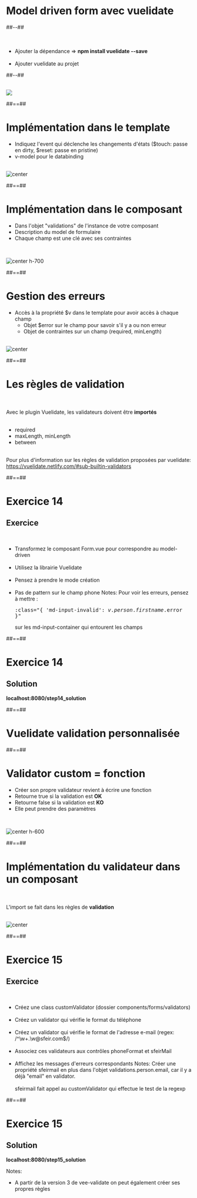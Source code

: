 <!-- .slide: class="two-column-layout" -->
# Model driven form avec vuelidate
##--##
<br><br><br>

- Ajouter la dépendance => <b>npm install vuelidate --save</b><br><br>
- Ajouter vuelidate au projet

##--##
<br><br>

![](assets/images/school/forms/vuelidate_config.png)
<!-- .element: class="align-image" -->

##==##

<!-- .slide -->
# Implémentation dans le template

- Indiquez l'event qui déclenche les changements d'états ($touch: passe en dirty, $reset: passe en pristine)
- v-model pour le databinding
<br><br>

![center](assets/images/school/forms/vuelidate_template.png)

##==##

<!-- .slide" -->
# Implémentation dans le composant


- Dans l'objet "validations" de l'instance de votre composant
- Description du model de formulaire
- Chaque champ est une clé avec ses contraintes
<br>

![center h-700](assets/images/school/forms/vuelidate_component.png)

##==##

<!-- .slide -->
# Gestion des erreurs


- Accès à la propriété $v dans le template pour avoir accès à chaque champ
    - Objet $error sur le champ pour savoir s'il y a ou non erreur
    - Objet de contraintes sur un champ (required, minLength)
<br><br>

![center](assets/images/school/forms/vuelidate_error_display.png)

##==##

<!-- .slide -->
# Les règles de validation
<br>

Avec le plugin Vuelidate, les validateurs doivent être __importés__ <br><br>

- required
- maxLength, minLength
- between
<br><br>

Pour plus d'information sur les règles de validation proposées par vuelidate: https://vuelidate.netlify.com/#sub-builtin-validators

##==##

<!-- .slide: class="exercice" -->
# Exercice 14
## Exercice
<br>

- Transformez le composant Form.vue pour correspondre au model-driven<br><br>
- Utilisez la librairie Vuelidate<br><br>
- Pensez à prendre le mode création<br><br>
- Pas de pattern sur le champ phone
Notes: 
Pour voir les erreurs, pensez à mettre : <pre>:class="{ 'md-input-invalid': $v.person.firstname.$error }"</pre> sur les md-input-container qui entourent les champs

##==##

<!-- .slide: class="exercice" -->
# Exercice 14
## Solution
__localhost:8080/step14_solution__
<!-- .element: class="full-center" -->

##==##

<!-- .slide: class="transition-bg-grey-1" -->
# Vuelidate validation personnalisée

##==##

<!-- .slide -->
# Validator custom = fonction
- Créer son propre validateur revient à écrire une fonction
- Retourne true si la validation est __OK__
- Retourne false si la validation est __KO__
- Elle peut prendre des paramètres
<br>

![center h-600](assets/images/school/forms/vuelidate_custom_function.png)


##==##

<!-- .slide: class="sfeir-basic-slide" -->
# Implémentation du validateur dans un composant
<br>
 
L'import se fait dans les règles de __validation__
<br><br>

![center](assets/images/school/forms/vuelidate_custom_function_implementation.png)

##==##

<!-- .slide: class="exercice" -->
# Exercice 15
## Exercice
<br>

- Créez une class customValidator (dossier components/forms/validators)<br><br>
- Créez un validator qui vérifie le format du téléphone<br><br>
- Créez un validator qui vérifie le format de l'adresse e-mail (regex: /^\w+\.\w@sfeir\.com$/)<br><br>
- Associez ces validateurs aux contrôles phoneFormat et sfeirMail<br><br>
- Affichez les messages d'erreurs correspondants
Notes:
Créer une propriété sfeirmail en plus dans l'objet validations.person.email, car il y a déjà "email" en validator.<br/><br/>
sfeirmail fait appel au customValidator qui effectue le test de la regexp

##==##

<!-- .slide: class="exercice" -->
# Exercice 15
## Solution
__localhost:8080/step15_solution__
<!-- .element: class="full-center" -->
Notes:
 - A partir de la version 3 de vee-validate on peut également créer ses propres règles
